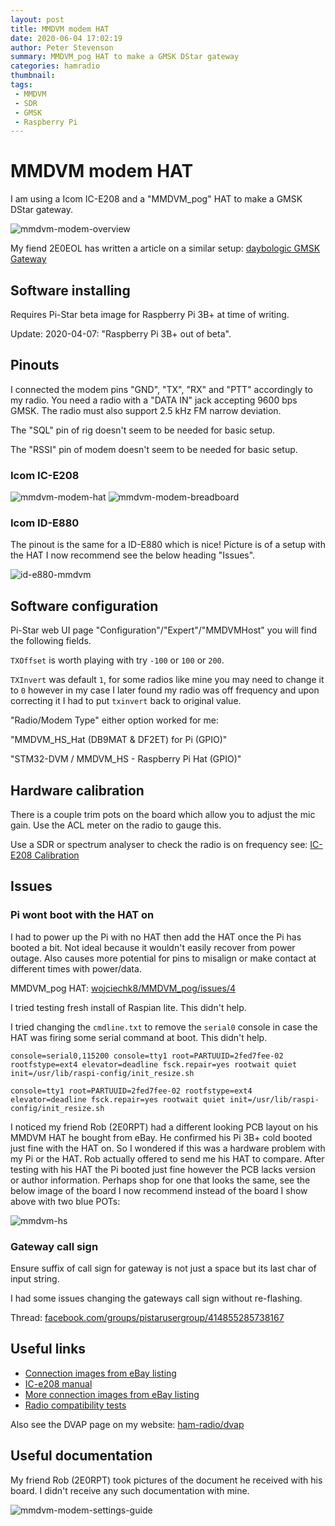 ```yaml
---
layout: post
title: MMDVM modem HAT
date: 2020-06-04 17:02:19
author: Peter Stevenson
summary: MMDVM_pog HAT to make a GMSK DStar gateway
categories: hamradio
thumbnail:
tags:
 - MMDVM
 - SDR
 - GMSK
 - Raspberry Pi
---
```


# MMDVM modem HAT

I am using a Icom IC-E208 and a "MMDVM_pog" HAT to make a GMSK DStar gateway.

![mmdvm-modem-overview](/blog/assets/2020-06-04/mmdvm-modem-overview.jpg)

My fiend 2E0EOL has written a article on a similar setup: [daybologic GMSK Gateway](http://www.daybologic.co.uk/articles.php?content=gmsk)

## Software installing

Requires Pi-Star beta image for Raspberry Pi 3B+ at time of writing.

Update: 2020-04-07: "Raspberry Pi 3B+ out of beta".

## Pinouts

I connected the modem pins "GND", "TX", "RX" and "PTT" accordingly to my radio. You need a radio with a "DATA IN" jack accepting 9600 bps GMSK. The radio must also support 2.5 kHz FM narrow deviation.

The "SQL" pin of rig doesn't seem to be needed for basic setup.

The "RSSI" pin of modem doesn't seem to be needed for basic setup.

### Icom IC-E208

![mmdvm-modem-hat](/blog/assets/2020-06-04/mmdvm-modem-hat.jpg)
![mmdvm-modem-breadboard](/blog/assets/2020-06-04/mmdvm-modem-breadboard.jpg)

### Icom ID-E880

The pinout is the same for a ID-E880 which is nice! Picture is of a setup with the HAT I now recommend see the below heading "Issues".

![id-e880-mmdvm](/blog/assets/2020-06-04/id-e880-mmdvm.jpeg)

## Software configuration 

Pi-Star web UI page "Configuration"/"Expert"/"MMDVMHost" you will find the following fields.

`TXOffset` is worth playing with try `-100` or `100` or `200`.

`TXInvert` was default `1`, for some radios like mine you may need to change it to `0` however in my case I later found my radio was off frequency and upon correcting it I had to put `txinvert` back to original value.

"Radio/Modem Type" either option worked for me:

"MMDVM_HS_Hat (DB9MAT & DF2ET) for Pi (GPIO)"

"STM32-DVM / MMDVM_HS - Raspberry Pi Hat (GPIO)"

## Hardware calibration

There is a couple trim pots on the board which allow you to adjust the mic gain. Use the ACL meter on the radio to gauge this.

Use a SDR or spectrum analyser to check the radio is on frequency see: [IC-E208 Calibration](https://2e0pgs.github.io/blog/hamradio/2019/05/25/ic-e208-calibration/)

## Issues

### Pi wont boot with the HAT on

I had to power up the Pi with no HAT then add the HAT once the Pi has booted a bit. Not ideal because it wouldn't easily recover from power outage. Also causes more potential for pins to misalign or make contact at different times with power/data.

MMDVM_pog HAT: [wojciechk8/MMDVM_pog/issues/4](https://github.com/wojciechk8/MMDVM_pog/issues/4#issuecomment-482480582)

I tried testing fresh install of Raspian lite. This didn't help.

I tried changing the `cmdline.txt` to remove the `serial0` console in case the HAT was firing some serial command at boot. This didn't help.

```
console=serial0,115200 console=tty1 root=PARTUUID=2fed7fee-02 rootfstype=ext4 elevator=deadline fsck.repair=yes rootwait quiet init=/usr/lib/raspi-config/init_resize.sh
```

```
console=tty1 root=PARTUUID=2fed7fee-02 rootfstype=ext4 elevator=deadline fsck.repair=yes rootwait quiet init=/usr/lib/raspi-config/init_resize.sh
```

I noticed my friend Rob (2E0RPT) had a different looking PCB layout on his MMDVM HAT he bought from eBay. He confirmed his Pi 3B+ cold booted just fine with the HAT on. So I wondered if this was a hardware problem with my Pi or the HAT. Rob actually offered to send me his HAT to compare. After testing with his HAT the Pi booted just fine however the PCB lacks version or author information. Perhaps shop for one that looks the same, see the below image of the board I now recommend instead of the board I show above with two blue POTs:

![mmdvm-hs](/blog/assets/2020-06-04/mmdvm-hs.jpeg)

### Gateway call sign

Ensure suffix of call sign for gateway is not just a space but its last char of input string.

I had some issues changing the gateways call sign without re-flashing.

Thread: [facebook.com/groups/pistarusergroup/414855285738167](https://www.facebook.com/groups/pistarusergroup/414855285738167/?comment_id=414856705738025&reply_comment_id=415271039029925&notif_id=1554136716212493&notif_t=group_comment)

## Useful links

* [Connection images from eBay listing](https://www.ebay.com/itm/MMDVM-DMR-Repeater-Open-Source-Multi-Mode-Digital-Voice-Modem-for-Raspberry-MJ-/163608363073)
* [IC-e208 manual](http://www.radiomanual.info/schemi/ICOM_VU/IC-E208_user.pdf)
* [More connection images from eBay listing](https://www.ebay.co.uk/itm/2018-latest-MMDVM-DMR-Repeater-Open-Source-Multi-Mode-Digital-Voice-Modem-Moto/352486107764)
* [Radio compatibility tests](https://wiki.brandmeister.network/index.php/Homebrew/MMDVM?fbclid=IwAR3wkTfMHb_fN2V6INoDoh30Li06tqzpZdKBPKN5aTUeyScjTOPN0jQ8aS0#Recommend_radios_for_homebrew_repeaters)

Also see the DVAP page on my website: [ham-radio/dvap](https://2e0pgs.github.io/ham-radio/dvap.html)

## Useful documentation

My friend Rob (2E0RPT) took pictures of the document he received with his board. I didn't receive any such documentation with mine.

![mmdvm-modem-settings-guide](/blog/assets/2020-06-04/mmdvm-modem-settings-guide.jpg)